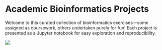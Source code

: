 # Academic Bioinformatics Projects

Welcome to this curated collection of bioinformatics exercises—some assigned as coursework, others undertaken purely for fun! Each project is presented as a Jupyter notebook for easy exploration and reproducibility.

![](https://i.imgur.com/rTZkf4K.gif)

